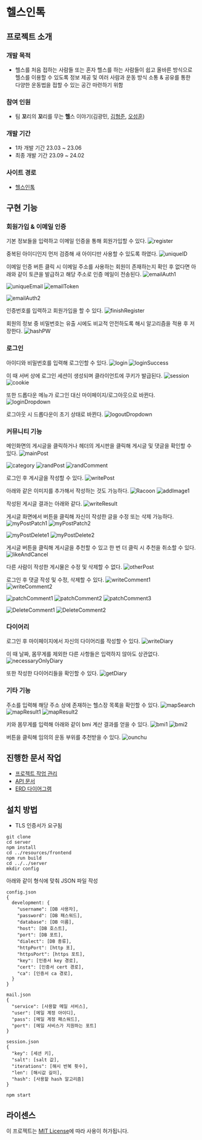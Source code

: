 # 헬스인톡

## 프로젝트 소개

### 개발 목적
- 헬스를 처음 접하는 사람들 또는 혼자 헬스를 하는 사람들이 쉽고 올바른 방식으로 헬스를 이용할 수 있도록 정보 제공 및 여러 사람과 운동 방식 소통 & 공유를 통한 다양한 운동법을 접할 수 있는 공간 마련하기 위함

### 참여 인원
- 팀 **꼬**리의 **꼬**리를 무는 **헬**스 이야기(김광민, [김형준](https://github.com/mikejigglypuff), [오성훈](https://github.com/castlehuni))

### 개발 기간
- 1차 개발 기간 23.03 ~ 23.06
- 최종 개발 기간 23.09 ~ 24.02

### 사이트 경로
- [헬스인톡](www.healthintalk.net) 

## 구현 기능
### 회원가입 & 이메일 인증

기본 정보들을 입력하고 이메일 인증을 통해 회원가입할 수 있다.
![register](document/media/joinMembership.png)

중복된 아이디인지 먼저 검증해 새 아이디만 사용할 수 있도록 하였다.
![uniqueID](document/media/checkUniqueID.gif)

이메일 인증 버튼 클릭 시 이메일 주소를 사용하는 회원이 존재하는지 확인 후 없다면 아래와 같이 토큰을 발급하고 해당 주소로 인증 메일이 전송된다.
![emailAuth1](document/media/emailverify1.png)

![uniqueEmail](document/media/emailverinotify.png)
![emailToken](document/media/emailToken.png)

![emailAuth2](document/media/emailverify2.png)

인증번호를 입력하고 회원가입을 할 수 있다.
![finishRegister](document/media/finishJoin.png)

회원의 정보 중 비밀번호는 유출 시에도 비교적 안전하도록 해시 알고리즘을 적용 후 저장한다.
![hashPW](document/media/storeHashPW.PNG)

### 로그인
아이디와 비밀번호를 입력해 로그인할 수 있다.
![login](document/media/loginPage.png)
![loginSuccess](document/media/loginSuccess.png)

이 때 서버 상에 로그인 세션이 생성되며 클라이언트에 쿠키가 발급된다.
![session](document/media/sessionsDB.PNG)
![cookie](document/media/cookie.PNG)

또한 드롭다운 메뉴가 로그인 대신 마이페이지/로그아웃으로 바뀐다.
![loginDropdown](document/media/dropdownAfterLogin.png)

로그아웃 시 드롭다운이 초기 상태로 바뀐다.
![logoutDropdown](document/media/logoutDropdown.gif)

### 커뮤니티 기능
메인화면의 게시글을 클릭하거나 헤더의 게시판을 클릭해 게시글 및 댓글을 확인할 수 있다.
![mainPost](document/media/mainPost.png)

![category](document/media/postsByCategory.png)
![randPost](document/media/randomPost1.png)
![randComment](document/media/randomComment1.png)

로그인 후 게시글을 작성할 수 있다.
![writePost](document/media/writePost.png)

아래와 같은 이미지를 추가해서 작성하는 것도 가능하다.
![Racoon](document/media/NicePng_racoon-png_9597509.png)
![addImage1](document/media/addPostImage.png)

작성된 게시글 결과는 아래와 같다.
![writeResult](document/media/writePostResult.png)

게시글 화면에서 버튼을 클릭해 자신이 작성한 글을 수정 또는 삭제 가능하다.
![myPostPatch1](document/media/patchPost.png)
![myPostPatch2](document/media/afterPatchPost.png)


![myPostDelete1](document/media/deletePost.png)
![myPostDelete2](document/media/afterDeletePost.png)

게시글 버튼을 클릭해 게시글을 추천할 수 있고 한 번 더 클릭 시 추천을 취소할 수 있다.
![likeAndCancel](document/media/cancelLike.gif)


다른 사람이 작성한 게시물은 수정 및 삭제할 수 없다.
![otherPost](document/media/otherPost.png)


로그인 후 댓글 작성 및 수정, 삭제할 수 있다.
![writeComment1](document/media/writeComment.png)
![writeComment2](document/media/writeCommentResult.png)

![patchComment1](document/media/patchComment.png)
![patchComment2](document/media/successPatchComment.png)
![patchComment3](document/media/patchCommentResult.png)

![DeleteComment1](document/media/deleteComment.png)
![DeleteComment2](document/media/afterDeleteComment.png)

### 다이어리
로그인 후 마이페이지에서 자신의 다이어리를 작성할 수 있다.
![writeDiary](document/media/writeDiary.png)

이 때 날짜, 몸무게를 제외한 다른 사항들은 입력하지 않아도 상관없다.
![necessaryOnlyDiary](document/media/onlyNecessaryDiaryWrite.png)

또한 작성한 다이어리들을 확인할 수 있다.
![getDiary](document/media/onlyNecessaryDiary.png)

### 기타 기능
주소를 입력해 해당 주소 상에 존재하는 헬스장 목록을 확인할 수 있다.
![mapSearch](document/media/헬스장검색.png)
![mapResult1](document/media/헬스장검색결과1.png)
![mapResult2](document/media/헬스장%20검색결과2.png)

키와 몸무게를 입력해 아래와 같이 bmi 계산 결과를 얻을 수 있다.
![bmi1](document/media/bmi%20180&70.png)
![bmi2](document/media/bmi%20계산결과.png)

버튼을 클릭해 임의의 운동 부위를 추천받을 수 있다.
![ounchu](document/media/ounchu.png)


## 진행한 문서 작업

- [프로젝트 작업 관리](https://hypnotic-smoke-0d2.notion.site/3ce9d5c6bc644660850f46176c6e64bf?v=c2bb2aefd70f4a3380fb3342bddeec19&pvs=4)
- [API 문서](https://hypnotic-smoke-0d2.notion.site/API-a69e1f251feb4954bb98ae3addc15c43?pvs=4)
- [ERD 다이어그램](document/media/ERD.png)



## 설치 방법

- TLS 인증서가 요구됨
  
```
git clone
cd server
npm install
cd ../resources/frontend
npm run build
cd ../../server
mkdir config
```

아래와 같이 형식에 맞춰 JSON 파일 작성
```
config.json
{
  development: {
    "username": [DB 사용자],
    "password": [DB 패스워드],
    "database": [DB 이름],
    "host": [DB 호스트],
    "port": [DB 포트],
    "dialect": [DB 종류],
    "httpPort": [http 포],
    "httpsPort": [https 포트],
    "key": [인증서 key 경로],
    "cert": [인증서 cert 경로],
    "ca": [인증서 ca 경로],
  }
}

mail.json
{
  "service": [사용할 메일 서비스],
  "user": [메일 계정 아이디],
  "pass": [메일 계정 패스워드],
  "port": [메일 서비스가 지원하는 포트]
}

session.json
{
  "key": [세션 키],
  "salt": [salt 값],
  "iterations": [해시 반복 횟수],
  "len": [해시값 길이],
  "hash": [사용할 hash 알고리즘]
}
```

```
npm start
```

## 라이센스
이 프로젝트는 [MIT License](https://opensource.org/license/MIT)에 따라 사용이 허가됩니다.
